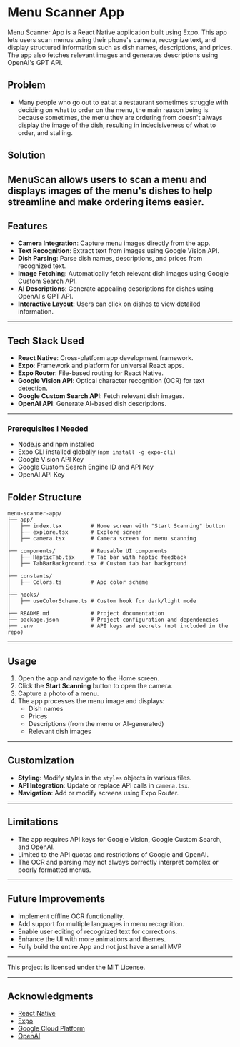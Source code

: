 # Menu Scanner App

Menu Scanner App is a React Native application built using Expo. This app lets users scan menus using their phone's camera, recognize text, and display structured information such as dish names, descriptions, and prices. The app also fetches relevant images and generates descriptions using OpenAI's GPT API.

## Problem

- Many people who go out to eat at a restaurant sometimes struggle with deciding on what to order on the menu, the main reason being is because sometimes, the menu they are ordering from doesn't always display the image of the dish, resulting in indecisiveness of what to order, and stalling.

## Solution

MenuScan allows users to scan a menu and displays images of the menu's dishes to help streamline and make ordering items easier.
---

## Features

- **Camera Integration**: Capture menu images directly from the app.
- **Text Recognition**: Extract text from images using Google Vision API.
- **Dish Parsing**: Parse dish names, descriptions, and prices from recognized text.
- **Image Fetching**: Automatically fetch relevant dish images using Google Custom Search API.
- **AI Descriptions**: Generate appealing descriptions for dishes using OpenAI's GPT API.
- **Interactive Layout**: Users can click on dishes to view detailed information.

---

## Tech Stack Used

- **React Native**: Cross-platform app development framework.
- **Expo**: Framework and platform for universal React apps.
- **Expo Router**: File-based routing for React Native.
- **Google Vision API**: Optical character recognition (OCR) for text detection.
- **Google Custom Search API**: Fetch relevant dish images.
- **OpenAI API**: Generate AI-based dish descriptions.

---

### Prerequisites I Needed

- Node.js and npm installed
- Expo CLI installed globally (`npm install -g expo-cli`)
- Google Vision API Key
- Google Custom Search Engine ID and API Key
- OpenAI API Key


## Folder Structure

```
menu-scanner-app/
├── app/
│   ├── index.tsx         # Home screen with "Start Scanning" button
│   ├── explore.tsx       # Explore screen
│   ├── camera.tsx        # Camera screen for menu scanning
│
├── components/           # Reusable UI components
│   ├── HapticTab.tsx     # Tab bar with haptic feedback
│   ├── TabBarBackground.tsx # Custom tab bar background
│
├── constants/
│   ├── Colors.ts         # App color scheme
│
├── hooks/
│   ├── useColorScheme.ts # Custom hook for dark/light mode
│
├── README.md             # Project documentation
├── package.json          # Project configuration and dependencies
├── .env                  # API keys and secrets (not included in the repo)
```

---

## Usage

1. Open the app and navigate to the Home screen.
2. Click the **Start Scanning** button to open the camera.
3. Capture a photo of a menu.
4. The app processes the menu image and displays:
   - Dish names
   - Prices
   - Descriptions (from the menu or AI-generated)
   - Relevant dish images

---

## Customization

- **Styling**: Modify styles in the `styles` objects in various files.
- **API Integration**: Update or replace API calls in `camera.tsx`.
- **Navigation**: Add or modify screens using Expo Router.

---

## Limitations

- The app requires API keys for Google Vision, Google Custom Search, and OpenAI.
- Limited to the API quotas and restrictions of Google and OpenAI.
- The OCR and parsing may not always correctly interpret complex or poorly formatted menus.

---

## Future Improvements

- Implement offline OCR functionality.
- Add support for multiple languages in menu recognition.
- Enable user editing of recognized text for corrections.
- Enhance the UI with more animations and themes.
- Fully build the entire App and not just have a small MVP

---

This project is licensed under the MIT License.

---

## Acknowledgments

- [React Native](https://reactnative.dev/)
- [Expo](https://expo.dev/)
- [Google Cloud Platform](https://cloud.google.com/)
- [OpenAI](https://openai.com/)
